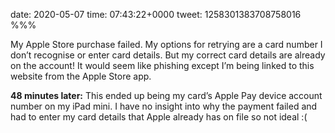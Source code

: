 date: 2020-05-07
time: 07:43:22+0000
tweet: 1258301383708758016
%%%

My Apple Store purchase failed. My options for retrying are a card number I don’t recognise or enter card details. But my correct card details are already on the account! It would seem like phishing except I’m being linked to this website from the Apple Store app.

**48 minutes later:** This ended up being my card’s Apple Pay device account number on my iPad mini. I have no insight into why the payment failed and had to enter my card details that Apple already has on file so not ideal :(
